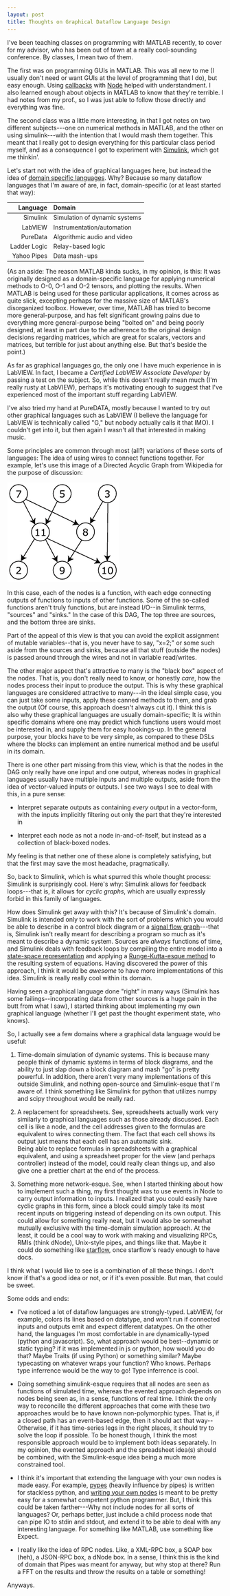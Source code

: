 ```yaml
---
layout: post
title: Thoughts on Graphical Dataflow Language Design
---
```


I've been teaching classes on programming with MATLAB recently, to cover for my advisor, who has been out of town at a really cool-sounding conference. By classes, I mean two of them.

The first was on programming GUIs in MATLAB. This was all new to me (I usually don't need or want GUIs at the level of programming that I do), but easy enough. Using [callbacks](http://en.wikipedia.org/wiki/Callback_(computer_science)) with [Node](http://nodejs.org) helped with understandment. I also learned enough about objects in MATLAB to know that they're terrible. I had notes from my prof., so I was just able to follow those directly and everything was fine.

The second class was a little more interesting, in that I got notes on two different subjects---one on numerical methods in MATLAB, and the other on using simulink---with the intention that I would mash them together. This meant that I really got to design everything for this particular class period myself, and as a consequence I got to experiment with [Simulink](http://en.wikipedia.org/wiki/Simulink), which got me thinkin'.

Let's start not with the idea of graphical languages here, but instead the idea of [domain specific languages](http://en.wikipedia.org/wiki/Domain-specific_language). Why? Because so many dataflow languages that I'm aware of are, in fact, domain-specific (or at least started that way):

|     Language | Domain                        |
|-------------:|:------------------------------|
|     Simulink | Simulation of dynamic systems |
|      LabVIEW | Instrumentation/automation    |
|     PureData | Algorithmic audio and video   |
| Ladder Logic | Relay-based logic             |
|  Yahoo Pipes | Data mash-ups                 |

(As an aside: The reason MATLAB kinda sucks, in my opinion, is this: It was originally designed as a domain-specific language for applying numerical methods to O-0, O-1 and O-2 tensors, and plotting the results. When MATLAB is being used for these particular applications, it comes across as quite slick, excepting perhaps for the massive size of MATLAB's disorganized toolbox. However, over time, MATLAB has tried to become more general-purpose, and has felt significant growing pains due to everything more general-purpose being "bolted on" and being poorly designed, at least in part due to the adherence to the original design decisions regarding matrices, which are great for scalars, vectors and matrices, but terrible for just about anything else. But that's beside the point.)

As far as graphical languages go, the only one I have much experience in is LabVIEW. In fact, I became a *Certified LabVIEW Associate Developer* by passing a test on the subject. So, while this doesn't really mean much (I'm really rusty at LabVIEW), perhaps it's motivating enough to suggest that I've experienced most of the important stuff regarding LabVIEW.

I've also tried my hand at PureDATA, mostly because I wanted to try out other graphical languages such as LabVIEW (I believe the language for LabVIEW is technically called "G," but nobody actually calls it that IMO). I couldn't get into it, but then again I wasn't all that interested in making music.

Some principles are common through most (all?) variations of these sorts of languages: The idea of using wires to connect functions together. For example, let's use this image of a Directed Acyclic Graph from Wikipedia for the purpose of discussion:

![](../images/2010-08-12-dag.png)

In this case, each of the nodes is a function, with each edge connecting outputs of functions to inputs of other functions. Some of the so-called functions aren't truly functions, but are instead I/O--in Simulink terms, "sources" and "sinks." In the case of this DAG, The top three are sources, and the bottom three are sinks.

Part of the appeal of this view is that you can avoid the explicit assignment of mutable variables--that is, you never have to say, "x=2;" or some such aside from the sources and sinks, because all that stuff (outside the nodes) is passed around through the wires and not in variable read/writes.

The other major aspect that's attractive to many is the "black box" aspect of the nodes.  That is, you don't really need to know, or honestly *care*, how the nodes process their input to produce the output. This is why these graphical languages are considered attractive to many---in the ideal simple case, you can just take some inputs, apply these canned methods to them, and grab the output (Of course, this approach doesn't always cut it). I think this is also why these graphical languages are usually domain-specific; It is within specific domains where one may predict which functions users would most be interested in, and supply them for easy hookings-up. In the general purpose, your blocks have to be very simple, as compared to these DSLs where the blocks can implement an entire numerical method and be useful in its domain.

There is one other part missing from this view, which is that the nodes in the DAG only really have one input and one output, whereas nodes in graphical languages usually have multiple inputs and multiple outputs, aside from the idea of vector-valued inputs or outputs. I see two ways I see to deal with this, in a pure sense:

* Interpret separate outputs as containing *every* output in a vector-form, with the inputs implicitly filtering out only the part that they're interested in

* Interpret each node as not a node in-and-of-itself, but instead as a collection of black-boxed nodes.

My feeling is that nether one of these alone is completely satisfying, but that the first may save the most headache, pragmatically.

So, back to Simulink, which is what spurred this whole thought process:  Simulink is surprisingly cool. Here's why:  Simulink allows for feedback loops---that is, it allows for *cyclic graphs*, which are usually expressly forbid in this family of languages.

How does Simulink get away with this? It's because of Simulink's domain.  Simulink is intended only to work with the sort of problems which you would be able to describe in a control block diagram or a [signal flow graph](http://en.wikipedia.org/wiki/Signal-flow_graph)---that is, Simulink isn't really meant for describing a program so much as it's meant to describe a dynamic system. Sources are *always* functions of time, and Simulink deals with feedback loops by compiling the entire model into a [state-space representation](http://en.wikipedia.org/wiki/State_space_(controls)) and applying a [Runge-Kutta-esque method](http://www.mathworks.com/access/helpdesk/help/techdoc/ref/ode45.shtml) to the resulting system of equations. Having discovered the power of this approach, I think it would be *awesome* to have more implementations of this idea. Simulink is really really cool within its domain.

Having seen a graphical language done "right" in many ways (Simulink has some failings--incorporating data from other sources is a huge pain in the butt from what I saw), I started thinking about implementing my own graphical language (whether I'll get past the thought experiment state, who knows).

So, I actually see a few domains where a graphical data language would be useful:

1. Time-domain simulation of dynamic systems. This is because many people think of dynamic systems in terms of block diagrams, and the ability to just slap down a block diagram and mash "go" is pretty powerful. In addition, there aren't very many implementations of this outside Simulink, and nothing open-source and Simulink-esque that I'm aware of.  I think something like Simulink for python that utilizes numpy and scipy throughout would be really rad.

2. A replacement for spreadsheets. See, spreadsheets actually work very similarly to graphical languages such as those already discussed. Each cell is like a node, and the cell addresses given to the formulas are equivalent to wires connecting them.  The fact that each cell shows its output just means that each cell has an automatic sink.  
Being able to replace formulas in spreadsheets with a graphical equivalent, and using a spreadsheet proper for the view (and perhaps controller) instead of the model, could really clean things up, and also give one a prettier chart at the end of the process.

3. Something more network-esque. See, when I started thinking about how to implement such a thing, my first thought was to use events in Node to carry output information to inputs. I realized that you could easily have cyclic graphs in this form, since a block could simply take its most recent inputs on triggering instead of depending on its own output. This could allow for something really neat, but it would also be somewhat mutually exclusive with the time-domain simulation approach. At the least, it could be a cool way to work with making and visualizing RPCs, RMIs (think dNode), Unix-style pipes, and things like that. Maybe it could do something like [starflow](http://bitbucket.org/dyamins/starflow), once starflow's ready enough to have docs.

I think what I would like to see is a combination of all these things. I don't know if that's a good idea or not, or if it's even possible. But man, that could be sweet.

Some odds and ends:

* I've noticed a lot of dataflow languages are strongly-typed. LabVIEW, for example, colors its lines based on datatype, and won't run if connected inputs and outputs emit and expect different datatypes. On the other hand, the languages I'm most comfortable in are dynamically-typed (python and javascript). So, what approach would be best--dynamic or static typing? if it was implemented in js or python, how would you do that? Maybe Traits (if using Python) or something similar? Maybe typecasting on whatever wraps your function? Who knows. Perhaps type inferrence would be the way to go! Type inferrence is cool.

* Doing something simulink-esque requires that all nodes are seen as functions of simulated time, whereas the evented approach depends on nodes being seen as, in a sense, functions of real time. I think the only way to reconcille the different approaches that come with these two approaches would be to have known non-polymorphic types. That is, if a closed path has an event-based edge, then it should act that way--Otherwise, if it has time-series legs in the right places, it should try to solve the loop if possible.  To be honest though, I think the most responsible approach would be to implement both ideas separately. In my opinion, the evented approach and the spreadsheet idea(s) should be combined, with the Simulink-esque idea being a much more constrained tool.

* I think it's important that extending the language with your own nodes is made easy. For example, [pypes](http://pypes.org) (heavily influence by pipes) is written for stackless python, and [writing your own nodes](http://bitbucket.org/diji/pypes/wiki/Reverse_Field) is meant to be pretty easy for a somewhat competent python programmer. But, I think this could be taken farther---Why not include nodes for all sorts of languages? Or, perhaps better, just include a child process node that can pipe IO to stdin and stdout, and extend it to be able to deal with any interesting language. For something like MATLAB, use something like Expect.

* I really like the idea of RPC nodes. Like, a XML-RPC box, a SOAP box (heh), a JSON-RPC box, a dNode box. In a sense, I think this is the kind of domain that Pipes was meant for anyway, but why stop at there? Run a FFT on the results and throw the results on a table or something!

Anyways.
